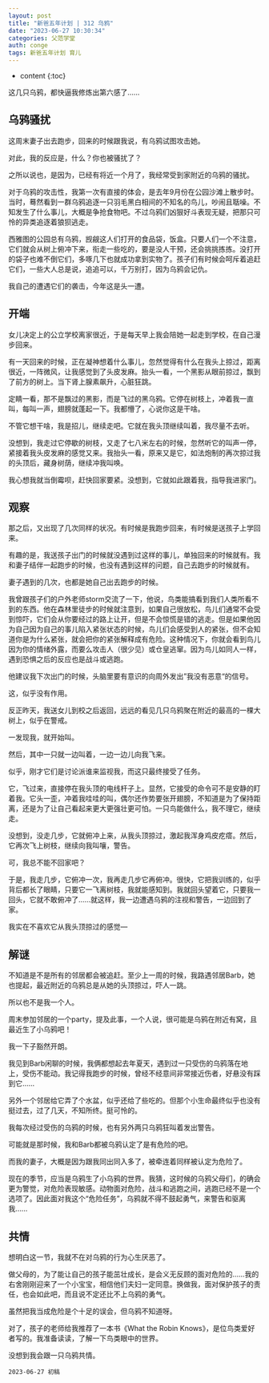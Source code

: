 ```yaml
---
layout: post
title: "新爸五年计划 | 312 乌鸦"
date: "2023-06-27 10:30:34"
categories: 父范学堂
auth: conge
tags: 新爸五年计划 育儿
---
```

* content
{:toc}

这几只乌鸦，都快逼我修炼出第六感了……





## 乌鸦骚扰

这周末妻子出去跑步，回来的时候跟我说，有乌鸦试图攻击她。

对此，我的反应是，什么？你也被骚扰了？

之所以说也，是因为，已经有将近一个月了，我经常受到家附近的乌鸦的骚扰。

对于乌鸦的攻击性，我第一次有直接的体会，是去年9月份在公园沙滩上散步时。当时，蓦然看到一群乌鸦追逐一只羽毛黑白相间的不知名的鸟儿，吵闹且聒噪。不知发生了什么事儿，大概是争抢食物吧。不过乌鸦们凶狠好斗表现无疑，把那只可怜的异类追逐着狼狈逃走。

西雅图的公园总有乌鸦，觊觎这人们打开的食品袋，饭盒。只要人们一个不注意，它们就会从树上俯冲下来，衔走一些吃的，要是没人干预，还会挑挑拣拣。没打开的袋子也难不倒它们，多啄几下也就成功拿到实物了。孩子们有时候会呵斥着追赶它们，一些大人总是说，追追可以，千万别打，因为乌鸦会记仇。

我自己的遭遇它们的袭击，今年这是头一遭。

## 开端

女儿决定上的公立学校离家很近，于是每天早上我会陪她一起走到学校，在自己漫步回来。

有一天回来的时候，正在凝神想着什么事儿，忽然觉得有什么在我头上掠过，距离很近，一阵微风，让我感觉到了头皮发麻。抬头一看，一个黑影从眼前掠过，飘到了前方的树上。当下肾上腺素飙升，心脏狂跳。

定睛一看，那不是飘过的黑影，而是飞过的黑乌鸦。它停在树枝上，冲着我一直叫，每叫一声，翅膀就蓬起一下。我都懵了，心说你这是干啥。

不管它想干啥，我是招儿，继续走吧。它就在我头顶继续叫着，我尽量不去听。

没想到，我走过它停歇的树枝，又走了七八米左右的时候，忽然听它的叫声一停，紧接着我头皮发麻的感觉又来。我抬头一看，原来又是它，如法炮制的再次掠过我的头顶后，藏身树荫，继续冲我叫唤。

我心想我就当倒霉呗，赶快回家要紧。没想到，它就如此跟着我，指导我进家门。

## 观察

那之后，又出现了几次同样的状况。有时候是我跑步回来，有时候是送孩子上学回来。

有趣的是，我送孩子出门的时候就没遇到过这样的事儿，单独回来的时候就有。我和妻子结伴一起跑步的时候，也没有遇到这样的问题，自己去跑步的时候就有。

妻子遇到的几次，也都是她自己出去跑步的时候。

我曾跟孩子们的户外老师storm交流了一下，他说，鸟类能搞看到我们人类所看不到的东西。他在森林里徒步的时候就注意到，如果自己很放松，鸟儿们通常不会受到惊吓，它们会从你要经过的路上让开，但是不会惊慌是错的逃走。但是如果他因为自己因为自己的事儿陷入紧张状态的时候，鸟儿们会感受到人的紧张，但不会知道你是为什么紧张，就会把你的紧张解释成有危险。这种情况下，你就会看到鸟儿因为你的情绪外露，而要么攻击人（很少见）或仓皇逃窜。因为鸟儿如同人一样，遇到恐惧之后的反应也是战斗或逃跑。

他建议我下次出门的时候，头脑里要有意识的向周外发出”我没有恶意“的信号。

这，似乎没有作用。

反正昨天，我送女儿到校之后返回，远远的看见几只乌鸦聚在附近的最高的一棵大树上，似乎在警戒。

一发现我，就开始叫。

然后，其中一只就一边叫着，一边一边儿向我飞来。

似乎，刚才它们是讨论派谁来监视我，而这只最终接受了任务。

它，飞过来，直接停在我头顶的电线杆子上。显然，它接受的命令可不是安静的盯着我。它头一歪，冲着我哇哇的叫，偶尔还作势要张开翅膀，不知道是为了保持距离，还是为了让自己看起来更大更强壮更可怕。一只鸟能做什么，我不理它，继续走。

没想到，没走几步，它就俯冲上来，从我头顶掠过，激起我浑身鸡皮疙瘩。然后，它再次飞上树枝，继续向我叫嚷，警告。

可，我总不能不回家吧？

于是，我走几步，它俯冲一次，我再走几步它再俯冲。很快，它把我训练的，似乎背后都长了眼睛，只要它一飞离树枝，我就能感知到。我就回头望着它，只要我一回头，它就不敢俯冲了……就这样，我一边遭遇乌鸦的注视和警告，一边回到了家。

我实在不喜欢它从我头顶掠过的感觉—

## 解谜

不知道是不是所有的邻居都会被追赶。至少上一周的时候，我路遇邻居Barb，她也提起，最近附近的乌鸦总是从她的头顶掠过，吓人一跳。

所以也不是我一个人。

周末参加邻居的一个party，提及此事，一个人说，很可能是乌鸦在附近有窝，且最近生了小乌鸦吧！

我一下子豁然开朗。

我见到Barb闲聊的时候，我俩都想起去年夏天，遇到过一只受伤的乌鸦落在地上，受伤不能动。我记得我跑步的时候，曾经不经意间非常接近伤者，好悬没有踩到它……

另外一个邻居给它弄了个水盆，似乎还给了些吃的。但那个小生命最终似乎也没有挺过去，过了几天，不知所终。挺可怜的。

我每次经过受伤的乌鸦的时候，也有另外两只乌鸦狂叫着发出警告。

可能就是那时候，我和Barb都被乌鸦认定了是有危险的吧。

而我的妻子，大概是因为跟我同出同入多了，被牵连着同样被认定为危险了。

现在的季节，应当是乌鸦生了小乌鸦的世界。我猜，这时候的乌鸦父母们，的确会更为警觉，对危险表现敏感。动物面对危险，战斗和逃跑之间，逃跑已经不是一个选项了。因此面对我这个“危险任务”，乌鸦就不得不鼓起勇气，来警告和驱离我……

## 共情

想明白这一节，我就不在对乌鸦的行为心生厌恶了。

做父母的，为了能让自己的孩子能茁壮成长，是会义无反顾的面对危险的……我的右舍刚刚迎来了一个小宝宝，相信他们夫妇一定同意。换做我，面对保护孩子的责任，也会如此吧，而且说不定还比不上乌鸦的勇气。

虽然把我当成危险是个十足的误会，但乌鸦不知道呀。

对了，孩子的老师给我推荐了一本书《What the Robin Knows》，是位鸟类爱好者写的。我准备读读，了解一下鸟类眼中的世界。

没想到我会跟一只乌鸦共情。

```
2023-06-27 初稿
```
